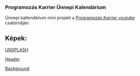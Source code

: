 ### Programozás Karrier Ünnepi Kalendárium

Ünnepi kallendárium mini projekt a [Programozás Karrier youtube](https://www.youtube.com/@programozaskarrier) csatornáján.

## Képek:

[UNSPLASH](https://unsplash.com/)

[Header](https://unsplash.com/photos/assorted-christmas-ornaments-7VOyZ0-iO0o)

[Background](https://unsplash.com/photos/green-pine-tree-with-fireflies-SBdmQcW8qag)
